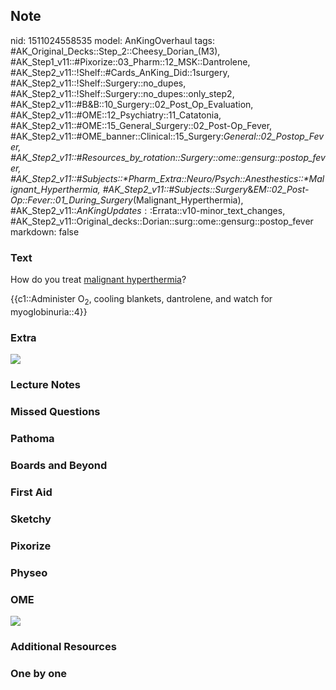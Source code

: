 ## Note
nid: 1511024558535
model: AnKingOverhaul
tags: #AK_Original_Decks::Step_2::Cheesy_Dorian_(M3), #AK_Step1_v11::#Pixorize::03_Pharm::12_MSK::Dantrolene, #AK_Step2_v11::!Shelf::#Cards_AnKing_Did::1surgery, #AK_Step2_v11::!Shelf::Surgery::no_dupes, #AK_Step2_v11::!Shelf::Surgery::no_dupes::only_step2, #AK_Step2_v11::#B&B::10_Surgery::02_Post_Op_Evaluation, #AK_Step2_v11::#OME::12_Psychiatry::11_Catatonia, #AK_Step2_v11::#OME::15_General_Surgery::02_Post-Op_Fever, #AK_Step2_v11::#OME_banner::Clinical::15_Surgery:_General::02_Postop_Fever, #AK_Step2_v11::#Resources_by_rotation::Surgery::ome::gensurg::postop_fever, #AK_Step2_v11::#Subjects::*Pharm_Extra::Neuro/Psych::Anesthestics::*Malignant_Hyperthermia, #AK_Step2_v11::#Subjects::Surgery_&_EM::02_Post-Op::Fever::01_During_Surgery_(Malignant_Hyperthermia), #AK_Step2_v11::$AnKingUpdates::$Errata::v10-minor_text_changes, #AK_Step2_v11::Original_decks::Dorian::surg::ome::gensurg::postop_fever
markdown: false

### Text
How do you treat <u>malignant hyperthermia</u>?
<div>
  {{c1::Administer O<sub>2</sub>, cooling blankets, dantrolene, and
  watch for myoglobinuria::4}}
</div>

### Extra
<img src="paste-1483593373188097.jpg">

### Lecture Notes


### Missed Questions


### Pathoma


### Boards and Beyond


### First Aid


### Sketchy


### Pixorize


### Physeo


### OME
<div class="ome-widget">
  <a href=
  "https://onlinemeded.org/spa/surgery-general/postop-fever/acquire?ref=anki">
  <img src="_OME_AnkiFlashcards_Lesson_6.png"></a>
</div>

### Additional Resources


### One by one

